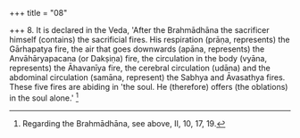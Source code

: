+++
title = "08"

+++
8. It is declared in the Veda, 'After the Brahmādhāna the sacrificer himself (contains) the sacrificial fires. His respiration (prāṇa, represents) the Gārhapatya fire, the air that goes downwards (apāna, represents) the Anvāhāryapacana (or Dakṣiṇa) fire, the circulation in the body (vyāna, represents) the Āhavanīya fire, the cerebral circulation (udāna) and the abdominal circulation (samāna, represent) the Sabhya and Āvasathya fires. These five fires are abiding in 'the soul. He (therefore) offers (the oblations) in the soul alone.' [^5] 


[^5]:  Regarding the Brahmādhāna, see above, II, 10, 17, 19.
